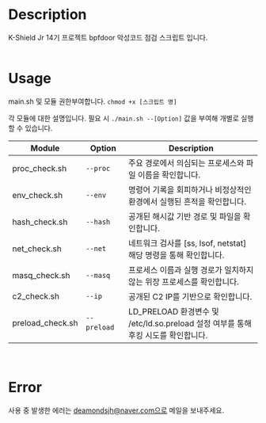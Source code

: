 # Description
K-Shield Jr 14기 프로젝트 bpfdoor 악성코드 점검 스크립트 입니다.  
<br>
# Usage
main.sh 및 모듈 권한부여합니다.
`chmod +x [스크립트 명]`

각 모듈에 대한 설명입니다.
필요 시 `./main.sh --[Option]` 값을 부여해 개별로 실행할 수 있습니다.

| Module | Option | Description |
| --- | --- | --- |
| proc_check.sh | `--proc` | 주요 경로에서 의심되는 프로세스와 파일 이름을 확인합니다. |
| env_check.sh | `--env` |  명령어 기록을 회피하거나 비정상적인 환경에서 실행된 흔적을 확인합니다. | 
| hash_check.sh | `--hash` | 공개된 해시값 기반 경로 및 파일을 확인합니다. | 
| net_check.sh | `--net` | 네트워크 검사를 [ss, lsof, netstat] 해당 명령을 통해 확인합니다. |
| masq_check.sh | `--masq` | 프로세스 이름과 실행 경로가 일치하지 않는 위장 프로세스를 확인합니다. |
| c2_check.sh | `--ip` | 공개된 C2 IP를 기반으로 확인합니다. |
| preload_check.sh | `--preload`&nbsp;&nbsp; | LD_PRELOAD 환경변수 및 /etc/ld.so.preload 설정 여부를 통해 후킹 시도를 확인합니다. |
<br>

# Error
사용 중 발생한 에러는 deamondsjh@naver.com으로 메일을 보내주세요.
